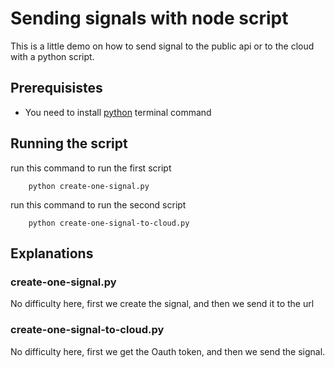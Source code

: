 # Sending signals with node script

This is a little demo on how to send signal to the public api or to the cloud with a python script.

## Prerequisistes

* You need to install [python](https://www.python.org/downloads/) terminal command

## Running the script

run this command to run the first script

```shell
    python create-one-signal.py
```

run this command to run the second script

```shell
    python create-one-signal-to-cloud.py
```

## Explanations

### create-one-signal.py

No difficulty here, first we create the signal, and then we send it to the url

### create-one-signal-to-cloud.py

No difficulty here, first we get the Oauth token, and then we send the signal.
